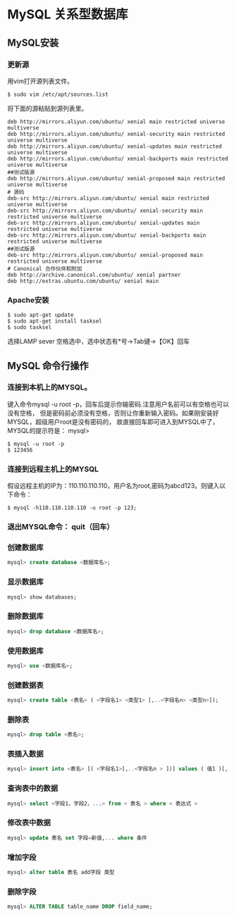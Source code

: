 # MySQL 关系型数据库
## MySQL安装
### 更新源
用vim打开源列表文件。
```shell
$ sudo vim /etc/apt/sources.list
```
将下面的源粘贴到源列表里。
```shell
deb http://mirrors.aliyun.com/ubuntu/ xenial main restricted universe multiverse
deb http://mirrors.aliyun.com/ubuntu/ xenial-security main restricted universe multiverse
deb http://mirrors.aliyun.com/ubuntu/ xenial-updates main restricted universe multiverse
deb http://mirrors.aliyun.com/ubuntu/ xenial-backports main restricted universe multiverse
##测试版源
deb http://mirrors.aliyun.com/ubuntu/ xenial-proposed main restricted universe multiverse
# 源码
deb-src http://mirrors.aliyun.com/ubuntu/ xenial main restricted universe multiverse
deb-src http://mirrors.aliyun.com/ubuntu/ xenial-security main restricted universe multiverse
deb-src http://mirrors.aliyun.com/ubuntu/ xenial-updates main restricted universe multiverse
deb-src http://mirrors.aliyun.com/ubuntu/ xenial-backports main restricted universe multiverse
##测试版源
deb-src http://mirrors.aliyun.com/ubuntu/ xenial-proposed main restricted universe multiverse
# Canonical 合作伙伴和附加
deb http://archive.canonical.com/ubuntu/ xenial partner
deb http://extras.ubuntu.com/ubuntu/ xenial main
```
### Apache安装
```shell
$ sudo apt-get update
$ sudo apt-get install tasksel
$ sudo tasksel
```
选择LAMP sever 空格选中，选中状态有*号->Tab键->【OK】回车
## MySQL 命令行操作
### 连接到本机上的MYSQL。
键入命令mysql -u root -p，回车后提示你输密码.注意用户名前可以有空格也可以没有空格，
但是密码前必须没有空格，否则让你重新输入密码。如果刚安装好MYSQL，超级用户root是没有密码的，
故直接回车即可进入到MYSQL中了，MYSQL的提示符是： mysql>

```shell
$ mysql -u root -p
$ 123456
```
### 连接到远程主机上的MYSQL
假设远程主机的IP为：110.110.110.110，用户名为root,密码为abcd123。则键入以下命令： 
```shell
$ mysql -h110.110.110.110 -u root -p 123;
```
### 退出MYSQL命令： quit（回车）
### 创建数据库
```sql
mysql> create database <数据库名>;
```
### 显示数据库
```sql
mysql> show databases;
```
### 删除数据库
```sql
mysql> drop database <数据库名>;
```
### 使用数据库
```sql
mysql> use <数据库名>;
```
### 创建数据表
```sql
mysql> create table <表名> ( <字段名1> <类型1> [,..<字段名n> <类型n>]);
```
### 删除表
```sql
mysql> drop table <表名>;
```
### 表插入数据
```sql
mysql> insert into <表名> [( <字段名1>[,..<字段名n > ])] values ( 值1 )[, ( 值n )];
```
### 查询表中的数据
```sql
mysql> select <字段1，字段2，...> from < 表名 > where < 表达式 >
```
### 修改表中数据
```sql
mysql> update 表名 set 字段=新值,... where 条件 
```
### 增加字段
```sql
mysql> alter table 表名 add字段 类型 
```
### 删除字段
```sql
mysql> ALTER TABLE table_name DROP field_name;
```














